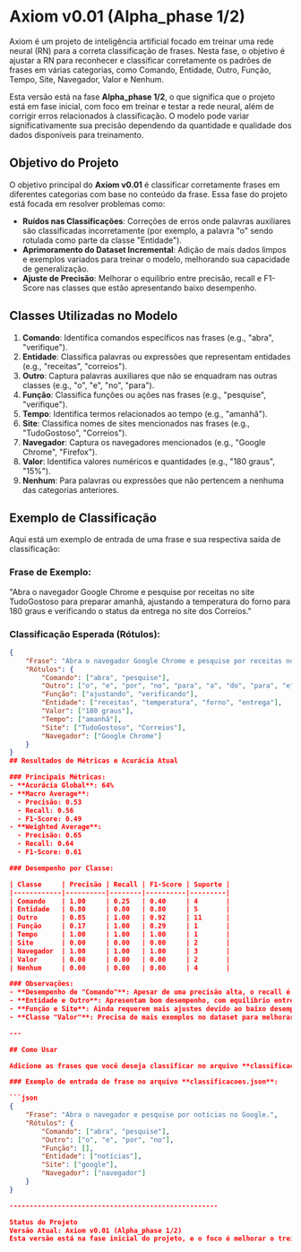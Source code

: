 # Axiom v0.01 (Alpha_phase 1/2)

Axiom é um projeto de inteligência artificial focado em treinar uma rede neural (RN) para a correta classificação de frases. Nesta fase, o objetivo é ajustar a RN para reconhecer e classificar corretamente os padrões de frases em várias categorias, como Comando, Entidade, Outro, Função, Tempo, Site, Navegador, Valor e Nenhum.

Esta versão está na fase **Alpha_phase 1/2**, o que significa que o projeto está em fase inicial, com foco em treinar e testar a rede neural, além de corrigir erros relacionados à classificação. O modelo pode variar significativamente sua precisão dependendo da quantidade e qualidade dos dados disponíveis para treinamento.

## Objetivo do Projeto

O objetivo principal do **Axiom v0.01** é classificar corretamente frases em diferentes categorias com base no conteúdo da frase. Essa fase do projeto está focada em resolver problemas como:

- **Ruídos nas Classificações**: Correções de erros onde palavras auxiliares são classificadas incorretamente (por exemplo, a palavra "o" sendo rotulada como parte da classe "Entidade").
- **Aprimoramento do Dataset Incremental**: Adição de mais dados limpos e exemplos variados para treinar o modelo, melhorando sua capacidade de generalização.
- **Ajuste de Precisão**: Melhorar o equilíbrio entre precisão, recall e F1-Score nas classes que estão apresentando baixo desempenho.

## Classes Utilizadas no Modelo

1. **Comando**: Identifica comandos específicos nas frases (e.g., "abra", "verifique").
2. **Entidade**: Classifica palavras ou expressões que representam entidades (e.g., "receitas", "correios").
3. **Outro**: Captura palavras auxiliares que não se enquadram nas outras classes (e.g., "o", "e", "no", "para").
4. **Função**: Classifica funções ou ações nas frases (e.g., "pesquise", "verifique").
5. **Tempo**: Identifica termos relacionados ao tempo (e.g., "amanhã").
6. **Site**: Classifica nomes de sites mencionados nas frases (e.g., "TudoGostoso", "Correios").
7. **Navegador**: Captura os navegadores mencionados (e.g., "Google Chrome", "Firefox").
8. **Valor**: Identifica valores numéricos e quantidades (e.g., "180 graus", "15%").
9. **Nenhum**: Para palavras ou expressões que não pertencem a nenhuma das categorias anteriores.

## Exemplo de Classificação

Aqui está um exemplo de entrada de uma frase e sua respectiva saída de classificação:

### Frase de Exemplo:

"Abra o navegador Google Chrome e pesquise por receitas no site TudoGostoso para preparar amanhã, ajustando a temperatura do forno para 180 graus e verificando o status da entrega no site dos Correios."

### Classificação Esperada (Rótulos):

```json
{
    "Frase": "Abra o navegador Google Chrome e pesquise por receitas no site TudoGostoso para preparar amanhã, ajustando a temperatura do forno para 180 graus e verificando o status da entrega no site dos Correios.",
    "Rótulos": {
        "Comando": ["abra", "pesquise"],
        "Outro": ["o", "e", "por", "no", "para", "a", "do", "para", "e", "o", "da", "no", "dos"],
        "Função": ["ajustando", "verificando"],
        "Entidade": ["receitas", "temperatura", "forno", "entrega"],
        "Valor": ["180 graus"],
        "Tempo": ["amanhã"],
        "Site": ["TudoGostoso", "Correios"],
        "Navegador": ["Google Chrome"]
    }
}
## Resultados de Métricas e Acurácia Atual

### Principais Métricas:
- **Acurácia Global**: 64%
- **Macro Average**:
  - Precisão: 0.53
  - Recall: 0.56
  - F1-Score: 0.49
- **Weighted Average**:
  - Precisão: 0.65
  - Recall: 0.64
  - F1-Score: 0.61

### Desempenho por Classe:

| Classe     | Precisão | Recall | F1-Score | Suporte |
|------------|----------|--------|----------|---------|
| Comando    | 1.00     | 0.25   | 0.40     | 4       |
| Entidade   | 0.80     | 0.80   | 0.80     | 5       |
| Outro      | 0.85     | 1.00   | 0.92     | 11      |
| Função     | 0.17     | 1.00   | 0.29     | 1       |
| Tempo      | 1.00     | 1.00   | 1.00     | 1       |
| Site       | 0.00     | 0.00   | 0.00     | 2       |
| Navegador  | 1.00     | 1.00   | 1.00     | 3       |
| Valor      | 0.00     | 0.00   | 0.00     | 2       |
| Nenhum     | 0.00     | 0.00   | 0.00     | 4       |

### Observações:
- **Desempenho de "Comando"**: Apesar de uma precisão alta, o recall é baixo, indicando que o modelo não está capturando todos os comandos esperados.
- **Entidade e Outro**: Apresentam bom desempenho, com equilíbrio entre precisão e recall.
- **Função e Site**: Ainda requerem mais ajustes devido ao baixo desempenho.
- **Classe "Valor"**: Precisa de mais exemplos no dataset para melhorar a precisão e recall.

---

## Como Usar

Adicione as frases que você deseja classificar no arquivo **classificacoes.json**. O modelo processará essas frases e gerará uma saída contendo as classificações para cada palavra.

### Exemplo de entrada de frase no arquivo **classificacoes.json**:

```json
{
    "Frase": "Abra o navegador e pesquise por notícias no Google.",
    "Rótulos": {
        "Comando": ["abra", "pesquise"],
        "Outro": ["o", "e", "por", "no"],
        "Função": [],
        "Entidade": ["notícias"],
        "Site": ["google"],
        "Navegador": ["navegador"]
    }
}

----------------------------------------------------

Status do Projeto
Versão Atual: Axiom v0.01 (Alpha_phase 1/2)
Esta versão está na fase inicial do projeto, e o foco é melhorar o treinamento do modelo e corrigir erros nas classificações de frases. O sistema ainda não está pronto para produção, e os resultados podem variar entre 30% a 100% de acurácia, dependendo da classe avaliada e da quantidade de dados disponíveis para treinamento.
